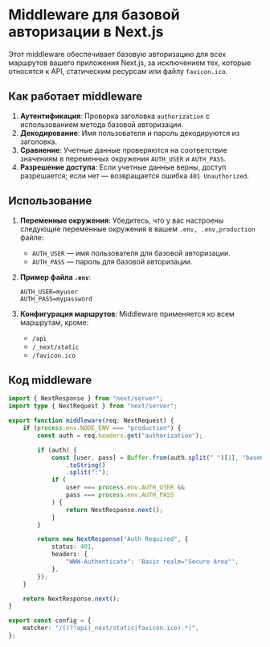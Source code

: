 # Middleware для базовой авторизации в Next.js

Этот middleware обеспечивает базовую авторизацию для всех маршрутов вашего приложения Next.js, за исключением тех, которые относятся к API, статическим ресурсам или файлу `favicon.ico`.

## Как работает middleware

1. **Аутентификация**: Проверка заголовка `authorization` с использованием метода базовой авторизации.
2. **Декодирование**: Имя пользователя и пароль декодируются из заголовка.
3. **Сравнение**: Учетные данные проверяются на соответствие значениям в переменных окружения `AUTH_USER` и `AUTH_PASS`.
4. **Разрешение доступа**: Если учетные данные верны, доступ разрешается; если нет — возвращается ошибка `401 Unauthorized`.

## Использование

1. **Переменные окружения**: Убедитесь, что у вас настроены следующие переменные окружения в вашем `.env, .env,production` файле:
    - `AUTH_USER` — имя пользователя для базовой авторизации.
    - `AUTH_PASS` — пароль для базовой авторизации.

2. **Пример файла `.env`**:

    ```
    AUTH_USER=myuser
    AUTH_PASS=mypassword
    ```

3. **Конфигурация маршрутов**:
   Middleware применяется ко всем маршрутам, кроме:
    - `/api`
    - `/_next/static`
    - `/favicon.ico`

## Код middleware

```typescript
import { NextResponse } from "next/server";
import type { NextRequest } from "next/server";

export function middleware(req: NextRequest) {
    if (process.env.NODE_ENV === "production") {
        const auth = req.headers.get("authorization");

        if (auth) {
            const [user, pass] = Buffer.from(auth.split(" ")[1], "base64")
                .toString()
                .split(":");
            if (
                user === process.env.AUTH_USER &&
                pass === process.env.AUTH_PASS
            ) {
                return NextResponse.next();
            }
        }

        return new NextResponse("Auth Required", {
            status: 401,
            headers: {
                "WWW-Authenticate": 'Basic realm="Secure Area"',
            },
        });
    }

    return NextResponse.next();
}

export const config = {
    matcher: "/((?!api|_next/static|favicon.ico).*)",
};

